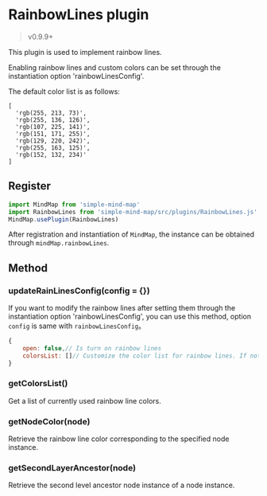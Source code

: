 # RainbowLines plugin

> v0.9.9+

This plugin is used to implement rainbow lines.

Enabling rainbow lines and custom colors can be set through the instantiation option 'rainbowLinesConfig'.

The default color list is as follows:

```
[
  'rgb(255, 213, 73)',
  'rgb(255, 136, 126)',
  'rgb(107, 225, 141)',
  'rgb(151, 171, 255)',
  'rgb(129, 220, 242)',
  'rgb(255, 163, 125)',
  'rgb(152, 132, 234)'
]
```

## Register

```js
import MindMap from 'simple-mind-map'
import RainbowLines from 'simple-mind-map/src/plugins/RainbowLines.js'
MindMap.usePlugin(RainbowLines)
```

After registration and instantiation of `MindMap`, the instance can be obtained through `mindMap.rainbowLines`.

## Method

### updateRainLinesConfig(config = {})

If you want to modify the rainbow lines after setting them through the instantiation option 'rainbowLinesConfig', you can use this method, option `config` is same with `rainbowLinesConfig`。

```js
{
    open: false,// Is turn on rainbow lines
    colorsList: []// Customize the color list for rainbow lines. If not set, the default color list will be used
}
```

### getColorsList()

Get a list of currently used rainbow line colors.

### getNodeColor(node)

Retrieve the rainbow line color corresponding to the specified node instance.

### getSecondLayerAncestor(node)

Retrieve the second level ancestor node instance of a node instance.